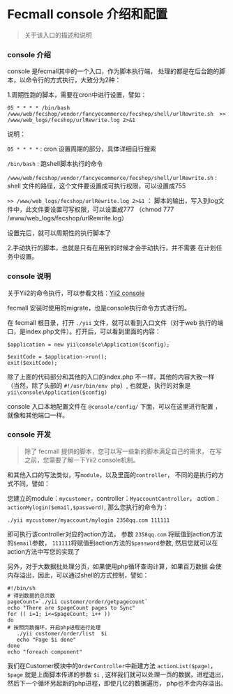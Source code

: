 Fecmall console 介绍和配置
=========================

> 关于该入口的描述和说明


### console 介绍

console 是fecmall其中的一个入口，作为脚本执行端，
处理的都是在后台跑的脚本，以命令行的方式执行，大致分为2种：

1.周期性跑的脚本，需要在cron中进行设置，譬如：

```
05 * * * * /bin/bash /www/web/fecshop/vendor/fancyecommerce/fecshop/shell/urlRewrite.sh  >> /www/web_logs/fecshop/urlRewrite.log 2>&1
```

说明：

`05 * * * *` : cron 设置周期的部分，具体详细自行搜索

`/bin/bash` : 跑shell脚本执行的命令

`/www/web/fecshop/vendor/fancyecommerce/fecshop/shell/urlRewrite.sh` : shell 文件的路径，这个文件要设置成可执行权限，可以设置成755

`>> /www/web_logs/fecshop/urlRewrite.log 2>&1` ：  脚本的输出，写入到log文件中，此文件要设置可写权限，可以设置成777  （chmod 777 /www/web_logs/fecshop/urlRewrite.log）

设置完后，就可以周期性的执行脚本了

2.手动执行的脚本，也就是只有在用到的时候才会手动执行，并不需要
在计划任务中设置。

### console 说明

关于Yii2的命令执行，可以参看文档：[Yii2 console](http://www.yiichina.com/doc/guide/2.0/tutorial-console)

fecmall 安装时使用的migrate，也是console执行命令方式进行的。

在 fecmall 根目录，打开 `./yii` 文件，就可以看到入口文件（对于web
执行的端口，是index.php文件）。打开后，可以看到里面的内容：

```
$application = new yii\console\Application($config);

$exitCode = $application->run();
exit($exitCode);
```

除了上面的代码部分和其他的入口的index.php 不一样，其他的内容大致一样
（当然，除了头部的 `#!/usr/bin/env php`）,
也就是，执行的对象是`yii\console\Application($config)`

console 入口本地配置文件在 `@console/config/` 下面，可以在这里进行配置
，就像和其他端口一样。

### console 开发

> 除了 fecmall 提供的脚本，您可以写一些新的脚本满足自己的需求，
> 在写之前，您需要了解一下Yii2 console机制。

和其他入口的写法类似，写`module`，以及里面的`controller`，
不同的是执行的方式不同，譬如：

您建立的module：`mycustomer`，controller：`MyaccountController`，
action：`actionMylogin($email,$password)`,
那么您执行的命令为：

```
./yii mycustomer/myaccount/mylogin 2358qq.com 111111
```

即可执行该controller对应的action方法，
参数 `2358qq.com` 将赋值到action方法的`$email`参数，
`111111`将赋值到action方法的`$password`参数,
然后您就可以在action方法中写您的实现了


另外，对于大数据批处理分页，如果使用php循环查询计算，如果百万数据
会使内存溢出，因此，可以通过shell的方式控制，譬如：

```
#!/bin/sh
# 得到数据的总页数
pageCount=`./yii customer/order/getpagecount`
echo "There are $pageCount pages to Sync"
for (( i=1; i<=$pageCount; i++ ))
do
# 按照页数循环，开启php进程进行处理
   ./yii customer/order/list  $i   
   echo "Page $i done"
done
echo "foreach component"

```

我们在Customer模块中的`OrderController`中新建方法
`actionList($page)`，`$page` 就是上面脚本传递的参数 `$i` ,
这样我们就可以处理一页的数据，进程退出，
然后下一个循环另起新的php进程，即使几亿的数据遍历，
php也不会内存溢出。














